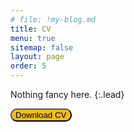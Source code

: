 ```yaml
---
# file: !my-blog.md
title: CV
menu: true
sitemap: false
layout: page
order: 5
---
```


Nothing fancy here.
{:.lead}

<a href="../assets/cv.pdf" target="_blank"><button style="background-color:rgb(240, 186, 39); border-radius:10px;" >Download CV</button></a>

